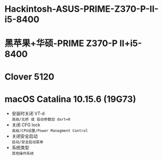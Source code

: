 # Hackintosh-ASUS-PRIME-Z370-P-II-i5-8400

# 黑苹果+华硕-PRIME Z370-P II+i5-8400

# Clover 5120

# macOS Catalina 10.15.6 (19G73)

- 安装时关闭 VT-d  
  `高级/北桥 或 启动参数加 dart=0`
- 关闭 CFG lock  
  `高级/CPU设置/Power Managment Control`
- 关闭安全启动  
  `启动/安全启动菜单`
- 系统类型  
  `其他操作系统`
